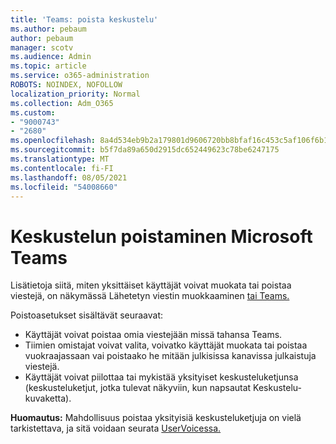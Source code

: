 ```yaml
---
title: 'Teams: poista keskustelu'
ms.author: pebaum
author: pebaum
manager: scotv
ms.audience: Admin
ms.topic: article
ms.service: o365-administration
ROBOTS: NOINDEX, NOFOLLOW
localization_priority: Normal
ms.collection: Adm_O365
ms.custom:
- "9000743"
- "2680"
ms.openlocfilehash: 8a4d534eb9b2a179801d9606720bb8bfaf16c453c5af106f6b104fd0dc11cc9f
ms.sourcegitcommit: b5f7da89a650d2915dc652449623c78be6247175
ms.translationtype: MT
ms.contentlocale: fi-FI
ms.lasthandoff: 08/05/2021
ms.locfileid: "54008660"
---
```

# <a name="delete-a-chat-in-microsoft-teams"></a>Keskustelun poistaminen Microsoft Teams

Lisätietoja siitä, miten yksittäiset käyttäjät voivat muokata tai poistaa viestejä, on näkymässä Lähetetyn viestin muokkaaminen [tai Teams.](https://support.office.com/article/5f1fe604-a900-4a07-b8b7-8cf70ed6b263) 

Poistoasetukset sisältävät seuraavat:

- Käyttäjät voivat poistaa omia viestejään missä tahansa Teams.
- Tiimien omistajat voivat valita, voivatko käyttäjät muokata tai poistaa vuokraajassaan vai poistaako he mitään julkisissa kanavissa julkaistuja viestejä.
- Käyttäjät voivat piilottaa tai mykistää yksityiset keskusteluketjunsa (keskusteluketjut, jotka tulevat näkyviin, kun napsautat Keskustelu-kuvaketta).

**Huomautus:** Mahdollisuus poistaa yksityisiä keskusteluketjuja on vielä tarkistettava, ja sitä voidaan seurata [UserVoicessa.](https://microsoftteams.uservoice.com/forums/555103-public/suggestions/33535006-delete-private-chat-threads) 